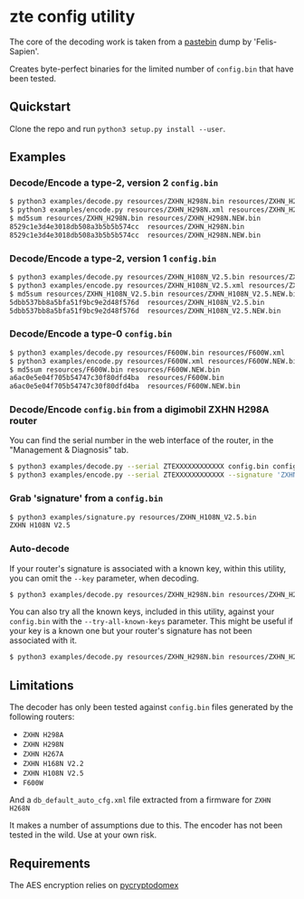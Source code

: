 # zte config utility

The core of the decoding work is taken from a [pastebin](https://pastebin.com/GGxbngtK) dump by 'Felis-Sapien'.

Creates byte-perfect binaries for the limited number of `config.bin` that have been tested.

## Quickstart

Clone the repo and run `python3 setup.py install --user`.

## Examples

### Decode/Encode a type-2, version 2 `config.bin`
```sh
$ python3 examples/decode.py resources/ZXHN_H298N.bin resources/ZXHN_H298N.xml --key 'Wj'
$ python3 examples/encode.py resources/ZXHN_H298N.xml resources/ZXHN_H298N.NEW.bin --key 'Wj' --signature 'ZXHN H298N'
$ md5sum resources/ZXHN_H298N.bin resources/ZXHN_H298N.NEW.bin
8529c1e3d4e3018db508a3b5b5b574cc  resources/ZXHN_H298N.bin
8529c1e3d4e3018db508a3b5b5b574cc  resources/ZXHN_H298N.NEW.bin
```

### Decode/Encode a type-2, version 1 `config.bin`
```sh
$ python3 examples/decode.py resources/ZXHN_H108N_V2.5.bin resources/ZXHN_H108N_V2.5.xml --key 'GrWM2Hz&LTvz&f^5'
$ python3 examples/encode.py resources/ZXHN_H108N_V2.5.xml resources/ZXHN_H108N_V2.5.NEW.bin --key 'GrWM2Hz&LTvz&f^5' --signature 'ZXHN H108N V2.5' --version 1
$ md5sum resources/ZXHN_H108N_V2.5.bin resources/ZXHN_H108N_V2.5.NEW.bin
5dbb537bb8a5bfa51f9bc9e2d48f576d  resources/ZXHN_H108N_V2.5.bin
5dbb537bb8a5bfa51f9bc9e2d48f576d  resources/ZXHN_H108N_V2.5.NEW.bin
```

### Decode/Encode a type-0 `config.bin`
```sh
$ python3 examples/decode.py resources/F600W.bin resources/F600W.xml
$ python3 examples/encode.py resources/F600W.xml resources/F600W.NEW.bin --signature F600W --payload-type 0
$ md5sum resources/F600W.bin resources/F600W.NEW.bin
a6ac0e5e04f705b54747c30f80dfd4ba  resources/F600W.bin
a6ac0e5e04f705b54747c30f80dfd4ba  resources/F600W.NEW.bin
```
### Decode/Encode `config.bin` from a digimobil ZXHN H298A router

You can find the serial number in the web interface of the router, in the
"Management & Diagnosis" tab.

```sh
$ python3 examples/decode.py --serial ZTEXXXXXXXXXXXX config.bin config.xml
$ python3 examples/encode.py --serial ZTEXXXXXXXXXXXX --signature 'ZXHN H298A V1.0' config.xml config.bin
```

### Grab 'signature' from a `config.bin`
```sh
$ python3 examples/signature.py resources/ZXHN_H108N_V2.5.bin
ZXHN H108N V2.5
```

### Auto-decode
If your router's signature is associated with a known key, within this utility, you can omit the `--key` parameter, when decoding.
```sh
$ python3 examples/decode.py resources/ZXHN_H298N.bin resources/ZXHN_H298N.xml
```
You can also try all the known keys, included in this utility, against your `config.bin` with the `--try-all-known-keys` parameter.
This might be useful if your key is a known one but your router's signature has not been associated with it.
```sh
$ python3 examples/decode.py resources/ZXHN_H298N.bin resources/ZXHN_H298N.xml --try-all-known-keys
```

## Limitations

The decoder has only been tested against `config.bin` files generated by the following routers:
 - `ZXHN H298A`
 - `ZXHN H298N`
 - `ZXHN H267A`
 - `ZXHN H168N V2.2`
 - `ZXHN H108N V2.5`
 - `F600W`

And a `db_default_auto_cfg.xml` file extracted from a firmware for `ZXHN H268N`

It makes a number of assumptions due to this. The encoder has not been tested in the wild. Use at your own risk.

## Requirements

The AES encryption relies on [pycryptodomex](https://pypi.org/project/pycryptodomex/)

